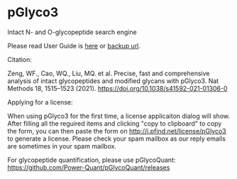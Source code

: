 # pGlyco3

Intact N- and O-glycopeptide search engine

Please read User Guide is [here](https://github.com/pFindStudio/pGlyco3/blob/main/pGlyco3-User-Guide.pdf) or [backup url](https://figshare.com/articles/online_resource/pGlyco3_User_Guide/21096799).

Citation:

Zeng, WF., Cao, WQ., Liu, MQ. et al. Precise, fast and comprehensive analysis of intact glycopeptides and modified glycans with pGlyco3. Nat Methods 18, 1515–1523 (2021). https://doi.org/10.1038/s41592-021-01306-0

Applying for a license: 

When using pGlyco3 for the first time, a license applicaiton dialog will show. After filling all the reguired items and clicking "copy to clipboard" to copy the form, you can then paste the form on http://i.pfind.net/license/pGlyco3 to generate a license. Please check your spam mailbox as our reply emails are sometimes in your spam mailbox.

For glycopeptide quantification, please use pGlycoQuant: https://github.com/Power-Quant/pGlycoQuant/releases
